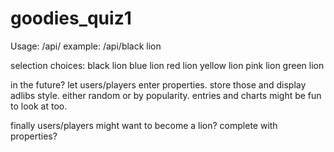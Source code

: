 # goodies_quiz1

Usage: /api/<selection>       example: /api/black lion

selection choices:
 black lion
 blue lion
 red lion
 yellow lion
 pink lion
 green lion

in the future?
 let users/players enter properties.
 store those and display adlibs style.
 either random or by popularity.
 entries and charts might be fun to look at too.

finally users/players might want to become a lion?
complete with properties?
